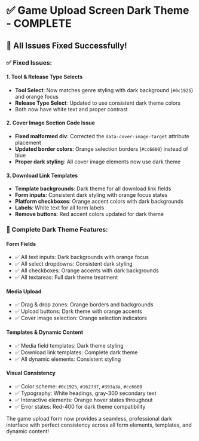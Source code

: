 # ✅ Game Upload Screen Dark Theme - COMPLETE

## 🎨 **All Issues Fixed Successfully!**

### **✅ Fixed Issues:**

#### **1. Tool & Release Type Selects**
- **Tool Select**: Now matches genre styling with dark background (`#0c1925`) and orange focus
- **Release Type Select**: Updated to use consistent dark theme colors
- Both now have white text and proper contrast

#### **2. Cover Image Section Code Issue**
- **Fixed malformed div**: Corrected the `data-cover-image-target` attribute placement
- **Updated border colors**: Orange selection borders (`#cc6600`) instead of blue
- **Proper dark styling**: All cover image elements now use dark theme

#### **3. Download Link Templates**
- **Template backgrounds**: Dark theme for all download link fields
- **Form inputs**: Consistent dark styling with orange focus states
- **Platform checkboxes**: Orange accent colors with dark backgrounds
- **Labels**: White text for all form labels
- **Remove buttons**: Red accent colors updated for dark theme

### **🎯 Complete Dark Theme Features:**

#### **Form Fields**
- ✅ All text inputs: Dark backgrounds with orange focus
- ✅ All select dropdowns: Consistent dark styling
- ✅ All checkboxes: Orange accents with dark backgrounds
- ✅ All textareas: Full dark theme treatment

#### **Media Upload**
- ✅ Drag & drop zones: Orange borders and backgrounds
- ✅ Upload buttons: Dark theme with orange accents
- ✅ Cover image selection: Orange selection indicators

#### **Templates & Dynamic Content**
- ✅ Media field templates: Dark theme styling
- ✅ Download link templates: Complete dark theme
- ✅ All dynamic elements: Consistent styling

#### **Visual Consistency**
- ✅ Color scheme: `#0c1925`, `#162737`, `#393a3a`, `#cc6600`
- ✅ Typography: White headings, gray-300 secondary text
- ✅ Interactive elements: Orange hover states throughout
- ✅ Error states: Red-400 for dark theme compatibility

The game upload form now provides a seamless, professional dark interface with perfect consistency across all form elements, templates, and dynamic content!